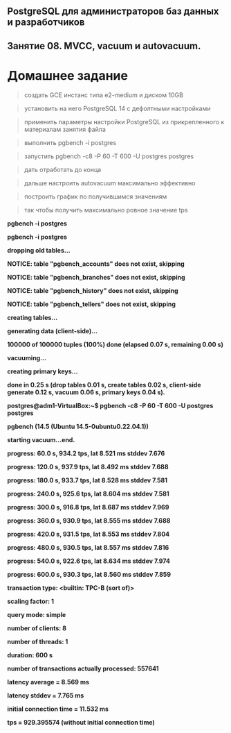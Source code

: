 ## PostgreSQL для администраторов баз данных и разработчиков ##  
## Занятие 08. MVCC, vacuum и autovacuum. ##  
# Домашнее задание #  


>создать GCE инстанс типа e2-medium и диском 10GB

>установить на него PostgreSQL 14 с дефолтными настройками

>применить параметры настройки PostgreSQL из прикрепленного к материалам занятия файла

>выполнить pgbench -i postgres

>запустить pgbench -c8 -P 60 -T 600 -U postgres postgres

>дать отработать до конца

>дальше настроить autovacuum максимально эффективно

>построить график по получившимся значениям

>так чтобы получить максимально ровное значение tps


**pgbench -i postgres**

**pgbench -i postgres**

**dropping old tables...**

**NOTICE:  table "pgbench_accounts" does not exist, skipping**

**NOTICE:  table "pgbench_branches" does not exist, skipping**

**NOTICE:  table "pgbench_history" does not exist, skipping**

**NOTICE:  table "pgbench_tellers" does not exist, skipping**

**creating tables...**

**generating data (client-side)...**

**100000 of 100000 tuples (100%) done (elapsed 0.07 s, remaining 0.00 s)**

**vacuuming...**

**creating primary keys...**

**done in 0.25 s (drop tables 0.01 s, create tables 0.02 s, client-side generate 0.12 s, vacuum 0.06 s, primary keys 0.04 s).**


**postgres@adm1-VirtualBox:~$ pgbench -c8 -P 60 -T 600 -U postgres postgres**

**pgbench (14.5 (Ubuntu 14.5-0ubuntu0.22.04.1))**

**starting vacuum...end.**

**progress: 60.0 s, 934.2 tps, lat 8.521 ms stddev 7.676**

**progress: 120.0 s, 937.9 tps, lat 8.492 ms stddev 7.688**

**progress: 180.0 s, 933.7 tps, lat 8.528 ms stddev 7.581**

**progress: 240.0 s, 925.6 tps, lat 8.604 ms stddev 7.581**

**progress: 300.0 s, 916.8 tps, lat 8.687 ms stddev 7.969**

**progress: 360.0 s, 930.9 tps, lat 8.555 ms stddev 7.688**

**progress: 420.0 s, 931.5 tps, lat 8.553 ms stddev 7.804**

**progress: 480.0 s, 930.5 tps, lat 8.557 ms stddev 7.816**

**progress: 540.0 s, 922.6 tps, lat 8.634 ms stddev 7.974**

**progress: 600.0 s, 930.3 tps, lat 8.560 ms stddev 7.859**

**transaction type: <builtin: TPC-B (sort of)>**

**scaling factor: 1**

**query mode: simple**

**number of clients: 8**

**number of threads: 1**

**duration: 600 s**

**number of transactions actually processed: 557641**

**latency average = 8.569 ms**

**latency stddev = 7.765 ms**

**initial connection time = 11.532 ms**

**tps = 929.395574 (without initial connection time)**


